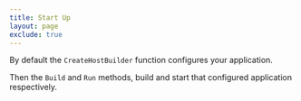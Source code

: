 ```yaml
---
title: Start Up
layout: page
exclude: true
---
```


By default the `CreateHostBuilder` function configures your application.

Then the `Build` and `Run` methods, build and start that configured application respectively.
<!--stackedit_data:
eyJoaXN0b3J5IjpbLTkzODI1MDUyOV19
-->